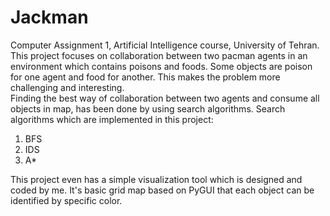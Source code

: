 # Jackman

Computer Assignment 1, Artificial Intelligence course, University of Tehran.
<br>
This project focuses on collaboration between two pacman agents in an environment which contains poisons and foods.
Some objects are poison for one agent and food for another. This makes the problem more challenging and interesting.
<br>
Finding the best way of collaboration between two agents and consume all objects in map, has been done by using search algorithms.
Search algorithms which are implemented in this project:

1.  BFS
2.  IDS
3.  A*


This project even has a simple visualization tool which is designed and coded by me. It's basic grid map based on PyGUI that each object can be identified by specific color.
